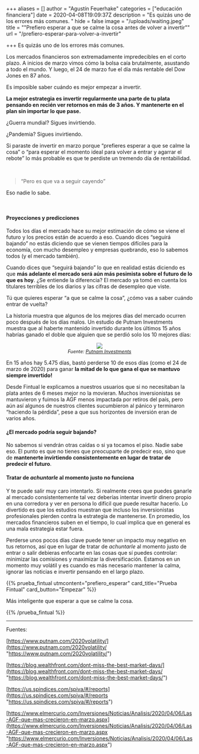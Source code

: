 +++
aliases = []
author = "Agustín Feuerhake"
categories = ["educación financiera"]
date = 2020-04-08T19:09:37Z
description = "Es quizás uno de los errores más comunes. "
hide = false
image = "/uploads/waiting.jpeg"
title = "\"Prefiero esperar a que se calme la cosa antes de volver a invertir\""
url = "/prefiero-esperar-para-volver-a-invertir"

+++
Es quizás uno de los errores más comunes.

Los mercados financieros son extremadamente impredecibles en el corto plazo. A inicios de marzo vimos cómo la bolsa caía brutalmente, asustando a todo el mundo. Y luego, el 24 de marzo fue el día más rentable del Dow Jones en 87 años.

Es imposible saber cuándo es mejor empezar a invertir.

**La mejor estrategia es invertir regularmente una parte de tu plata pensando en recién ver retornos en más de 3 años. Y mantenerte en el plan sin importar lo que pase.**

¿Guerra mundial? Sigues invirtiendo.

¿Pandemia? Sigues invirtiendo.

Si paraste de invertir en marzo porque “prefieres esperar a que se calme la cosa” o “para esperar el momento ideal para volver a entrar y agarrar el rebote” lo más probable es que te perdiste un tremendo día de rentabilidad. 

<br>

> “Pero es que va a seguir cayendo”

Eso nadie lo sabe.

<br>

#### **Proyecciones y predicciones**

Todos los días el mercado hace su mejor estimación de cómo se viene el futuro y los precios están de acuerdo a eso. Cuando dices “seguirá bajando” no estás diciendo que se vienen tiempos difíciles para la economía, con mucho desempleo y empresas quebrando, eso lo sabemos todos (y el mercado también).

Cuando dices que “seguirá bajando” lo que en realidad estás diciendo es que **más adelante el mercado será aún más pesimista sobre el futuro de lo que es hoy**. ¿Se entiende la diferencia? El mercado ya tomó en cuenta los titulares terribles de los diarios y las cifras de desempleo que viste.

Tú que quieres esperar “a que se calme la cosa”, ¿cómo vas a saber cuándo entrar de vuelta?

La historia muestra que algunos de los mejores días del mercado ocurren poco después de los días malos. Un estudio de Putnam Investments muestra que al haberte mantenido invertido durante los últimos 15 años habrías ganado el doble que alguien que se perdió solo los 10 mejores días:

<div style="text-align:center"> <figure> <img src="/uploads/Resultado de invertir $10 millones en el S&P500 durante 15 años entre 2005 y 2019   (1).png"> <figcaption style="display:block;text-align:center;font-size:.8rem"><i>Fuente: <a target="_blank" href="[https://www.putnam.com/literature/pdf/II508-85e97e7dc6cd90e0c0cc2e1eeccdf00d.pdf](https://www.putnam.com/literature/pdf/II508-85e97e7dc6cd90e0c0cc2e1eeccdf00d.pdf "https://www.putnam.com/literature/pdf/II508-85e97e7dc6cd90e0c0cc2e1eeccdf00d.pdf")">Putnam Investments</a></i></figcaption> </figure> </div>

En 15 años hay 5.475 días, bastó perderse 10 de esos días (como el 24 de marzo de 2020) para ganar **la mitad de lo que gana el que se mantuvo siempre invertido!**

Desde Fintual le explicamos a nuestros usuarios que si no necesitaban la plata antes de 6 meses mejor no la movieran. Muchos inversionistas se mantuvieron y fuimos la AGF menos impactada por retiros del país, pero aún así algunos de nuestros clientes sucumbieron al pánico y terminaron “haciendo la pérdida”, pese a que sus horizontes de inversión eran de varios años.

#### **¿El mercado podría seguir bajando?**

No sabemos si vendrán otras caídas o si ya tocamos el piso. Nadie sabe eso. El punto es que no tienes que preocuparte de predecir eso, sino que de **mantenerte invirtiendo consistentemente en lugar de tratar de predecir el futuro**.

#### **Tratar de _achuntarle_ al momento justo no funciona**

Y te puede salir muy caro intentarlo. Si realmente crees que puedes ganarle al mercado consistentemente tal vez deberías intentar invertir dinero propio en una corredora y ver en persona lo difícil que puede resultar hacerlo. Lo divertido es que los estudios muestran que incluso los inversionistas profesionales pierden contra la estrategia de mantenerse. En promedio, los mercados financieros suben en el tiempo, lo cual implica que en general es una mala estrategia estar fuera.

Perderse unos pocos días clave puede tener un impacto muy negativo en tus retornos, así que en lugar de tratar de _achuntarle_ al momento justo de entrar o salir debieras enfocarte en las cosas que sí puedes controlar: minimizar las comisiones y maximizar la diversificación. Estamos en un momento muy volátil y es cuando es más necesario mantener la calma, ignorar las noticias e invertir pensando en el largo plazo.

{{% prueba_fintual
utmcontent="prefiero_esperar"
card_title="Prueba Fintual"
card_button="Empezar" %}}

Más inteligente que esperar a que se calme la cosa.

{{% /prueba_fintual %}}

<hr>

Fuentes:

[https://www.putnam.com/2020volatility/](https://www.putnam.com/2020volatility/ "https://www.putnam.com/2020volatility/")

[https://blog.wealthfront.com/dont-miss-the-best-market-days/](https://blog.wealthfront.com/dont-miss-the-best-market-days/ "https://blog.wealthfront.com/dont-miss-the-best-market-days/")

[https://us.spindices.com/spiva/#/reports](https://us.spindices.com/spiva/#/reports "https://us.spindices.com/spiva/#/reports")

[https://www.elmercurio.com/Inversiones/Noticias/Analisis/2020/04/06/Las-AGF-que-mas-crecieron-en-marzo.aspx](https://www.elmercurio.com/Inversiones/Noticias/Analisis/2020/04/06/Las-AGF-que-mas-crecieron-en-marzo.aspx "https://www.elmercurio.com/Inversiones/Noticias/Analisis/2020/04/06/Las-AGF-que-mas-crecieron-en-marzo.aspx")